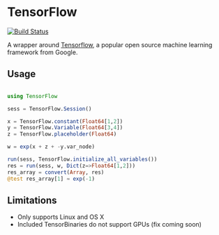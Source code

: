 # TensorFlow

[![Build Status](https://travis-ci.org/malmaud/TensorFlow.jl.svg?branch=master)](https://travis-ci.org/malmaud/TensorFlow.jl)

A wrapper around [Tensorflow](Tensorflow), a popular open source machine learning framework from Google.

## Usage

```julia

using TensorFlow

sess = TensorFlow.Session()

x = TensorFlow.constant(Float64[1,2])
y = TensorFlow.Variable(Float64[3,4])
z = TensorFlow.placeholder(Float64)

w = exp(x + z + -y.var_node)

run(sess, TensorFlow.initialize_all_variables())
res = run(sess, w, Dict(z=>Float64[1,2]))
res_array = convert(Array, res)
@test res_array[1] ≈ exp(-1)
```

## Limitations

* Only supports Linux and OS X
* Included TensorBinaries do not support GPUs (fix coming soon)
